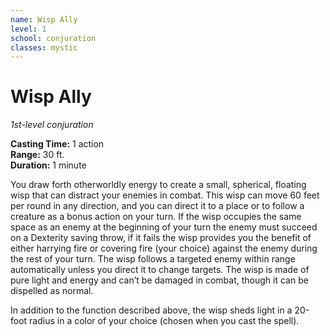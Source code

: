 ```yaml
---
name: Wisp Ally
level: 1
school: conjuration
classes: mystic
---
```


# Wisp Ally
_1st-level conjuration_ 

**Casting Time:** 1 action   
**Range:** 30 ft.   
**Duration:** 1 minute

You draw forth otherworldly energy to create a small, spherical, floating wisp that can distract your enemies in combat. This wisp can move 60 feet per round in any direction, and you can direct it to a place or to follow a creature as a bonus action on your turn. If the wisp occupies the same space as an enemy at the beginning of your turn the enemy must succeed on a Dexterity saving throw, if it fails the wisp provides you the benefit of either harrying fire or covering fire (your choice) against the enemy during the rest of your turn. The wisp follows a targeted enemy within range automatically unless you direct it to change targets. The wisp is made of pure light and energy and can’t be damaged in combat, though it can be dispelled as normal.

In addition to the function described above, the wisp sheds light in a 20-foot radius in a color of your choice (chosen when you cast the spell).